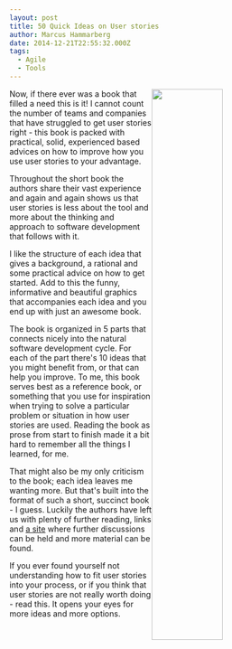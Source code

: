 ```yaml
---
layout: post
title: 50 Quick Ideas on User stories
author: Marcus Hammarberg
date: 2014-12-21T22:55:32.000Z
tags:
  - Agile
  - Tools
---
```


<img src="http://www.50quickideas.com/img/us/title.png" style="float:right" width="50%">
Now, if there ever was a book that filled a need this is it!
I cannot count the number of teams and companies that have struggled to get user stories right - this book is packed with practical, solid, experienced based advices on how to improve how you use user stories to your advantage.

Throughout the short book the authors share their vast experience and again and again shows us that user stories is less about the tool and more about the thinking and approach to software development that follows with it.

I like the structure of each idea that gives a background, a rational and some practical advice on how to get started. Add to this the funny, informative and beautiful graphics that accompanies each idea and you end up with just an awesome book.

The book is organized in 5 parts that connects nicely into the natural software development cycle. For each of the part there's 10 ideas that you might benefit from, or that can help you improve. To me, this book serves best as a reference book, or something that you use for inspiration when trying to solve a particular problem or situation in how user stories are used.
Reading the book as prose from start to finish made it a bit hard to remember all the things I learned, for me.

That might also be my only criticism to the book; each idea leaves me wanting more. But that's built into the format of such a short, succinct book - I guess. Luckily the authors have left us with plenty of further reading, links and <a href="http://www.50quickideas.com/">a site</a> where further discussions can be held and more material can be found.

If you ever found yourself not understanding how to fit user stories into your process, or if you think that user stories are not really worth doing - read this. It opens your eyes for more ideas and more options.
